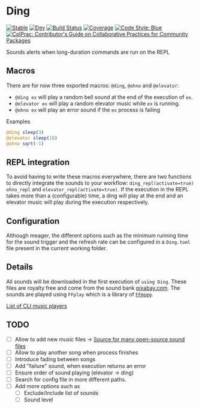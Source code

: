 # Ding

[![Stable](https://img.shields.io/badge/docs-stable-blue.svg)](https://theogf.github.io/Ding.jl/stable/)
[![Dev](https://img.shields.io/badge/docs-dev-blue.svg)](https://theogf.github.io/Ding.jl/dev/)
[![Build Status](https://github.com/theogf/Ding.jl/actions/workflows/CI.yml/badge.svg?branch=main)](https://github.com/theogf/Ding.jl/actions/workflows/CI.yml?query=branch%3Amain)
[![Coverage](https://codecov.io/gh/theogf/Ding.jl/branch/main/graph/badge.svg)](https://codecov.io/gh/theogf/Ding.jl)
[![Code Style: Blue](https://img.shields.io/badge/code%20style-blue-4495d1.svg)](https://github.com/invenia/BlueStyle)
[![ColPrac: Contributor's Guide on Collaborative Practices for Community Packages](https://img.shields.io/badge/ColPrac-Contributor's%20Guide-blueviolet)](https://github.com/SciML/ColPrac)

Sounds alerts when long-duration commands are run on the REPL

## Macros

There are for now three exported macros: `@ding`, `@ohno` and `@elevator`:

- `@ding ex` will play a random bell sound at the end of the execution of `ex`.
- `@elevator ex` will play a random elevator music while `ex` is running.
- `@ohno ex` will play an error sound if the `ex` process is failing

Examples

```julia
@ding sleep(3)
@elevator sleep(10)
@ohno sqrt(-1)
```

## REPL integration

To avoid having to write these macros everywhere, there are two functions to directly integrate the sounds to your workflow: `ding_repl(activate=true)` `ohno_repl` and `elevator_repl(activate=true)`.
If the execution in the REPL takes more than a (configurable) time, a ding will play at the end and an elevator music will play during the execution respectively.

## Configuration

Although meager, the different options such as the minimum running time for the sound trigger and the refresh rate can be configured in a `Ding.toml` file present in the current working folder.

## Details

All sounds will be downloaded in the first execution of `using Ding`. These files are royalty free and come from the sound bank [pixabay.com](https://pixabay.com).
The sounds are played using `FFplay` which is a library of [`FFmpeg`](https://pixabay.com).

[List of CLI music players](https://askubuntu.com/questions/115369/how-to-play-mp3-files-from-the-command-line)

## TODO

- [ ] Allow to add new music files -> [Source for many open-source sound files](https://pixabay.com/sound-effects/search/beeps/)
- [ ] Allow to play another song when process finishes
- [ ] Introduce fading between songs
- [ ] Add "failure" sound, when execution returns an error
- [ ] Ensure order of sound playing (elevator -> ding)
- [ ] Search for config file in more different paths.
- [ ] Add more options such as
  - [ ] Exclude/Include list of sounds
  - [ ] Sound level
